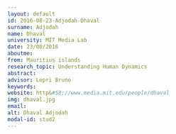 ```yaml
---
layout: default 
id: 2016-08-23-Adjodah-Dhaval
surname: Adjodah
name: Dhaval
university: MIT Media Lab
date: 23/08/2016
aboutme: 
from: Mauritius islands
research_topic: Understanding Human Dynamics
abstract: 
advisor: Lepri Bruno
keywords: 
website: http&#58;//www.media.mit.edu/people/dhaval
img: dhaval.jpg
email: 
alt: Dhaval Adjodah
modal-id: stud2
---
```

